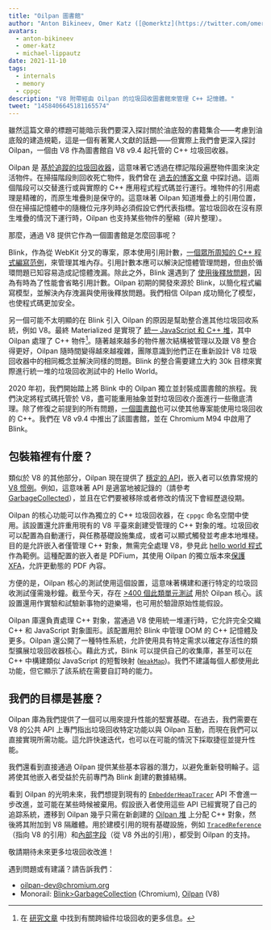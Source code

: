 ```yaml
---
title: "Oilpan 圖書館"
author: "Anton Bikineev, Omer Katz ([@omerktz](https://twitter.com/omerktz)), 和 Michael Lippautz ([@mlippautz](https://twitter.com/mlippautz)), 高效能與有效的檔案搬運者"
avatars: 
  - anton-bikineev
  - omer-katz
  - michael-lippautz
date: 2021-11-10
tags: 
  - internals
  - memory
  - cppgc
description: "V8 附帶經由 Oilpan 的垃圾回收圖書館來管理 C++ 記憶體。"
tweet: "1458406645181165574"
---
```


雖然這篇文章的標題可能暗示我們要深入探討關於油底殼的書籍集合——考慮到油底殼的建造規範，這是一個有著驚人文獻的話題——但實際上我們會更深入探討 Oilpan，一個由 V8 作為圖書館自 V8 v9.4 起托管的 C++ 垃圾回收器。

<!--truncate-->
Oilpan 是 [基於追蹤的垃圾回收器](https://en.wikipedia.org/wiki/Tracing_garbage_collection)，這意味著它透過在標記階段遍歷物件圖來決定活物件。在掃描階段則回收死亡物件，我們曾在 [過去的博客文章](https://v8.dev/blog/high-performance-cpp-gc) 中探討過。這兩個階段可以交替進行或與實際的 C++ 應用程式程式碼並行運行。堆物件的引用處理是精確的，而原生堆疊則是保守的。這意味著 Oilpan 知道堆疊上的引用位置，但在掃描記憶體中的隨機位元序列時必須假設它們代表指標。當垃圾回收在沒有原生堆疊的情況下運行時，Oilpan 也支持某些物件的壓縮（碎片整理）。

那麼，通過 V8 提供它作為一個圖書館是怎麼回事呢？

Blink，作為從 WebKit 分叉的專案，原本使用引用計數，[一個眾所周知的 C++ 程式編寫范例](https://en.cppreference.com/w/cpp/memory/shared_ptr)，來管理其堆內存。引用計數本應可以解決記憶體管理問題，但由於循環問題已知容易造成記憶體洩漏。除此之外，Blink 還遇到了 [使用後釋放問題](https://en.wikipedia.org/wiki/Dangling_pointer)，因為有時為了性能會省略引用計數。Oilpan 初期的開發來源於 Blink，以簡化程式編寫模型，並解決內存洩漏與使用後釋放問題。我們相信 Oilpan 成功簡化了模型，也使程式碼更加安全。

另一個可能不太明顯的在 Blink 引入 Oilpan 的原因是幫助整合進其他垃圾回收系統，例如 V8。最終 Materialized 是實現了 [統一 JavaScript 和 C++ 堆](https://v8.dev/blog/tracing-js-dom)，其中 Oilpan 處理了 C++ 物件[^1]。隨著越來越多的物件層次結構被管理以及跟 V8 整合得更好，Oilpan 隨時間變得越來越複雜，團隊意識到他們正在重新設計 V8 垃圾回收器中的相同概念並解決同樣的問題。Blink 的整合需要建立大約 30k 目標來實際進行統一堆的垃圾回收測試中的 Hello World。

2020 年初，我們開始踏上將 Blink 中的 Oilpan 獨立並封裝成圖書館的旅程。我們決定將程式碼托管於 V8，盡可能重用抽象並對垃圾回收介面進行一些徹底清理。除了修復之前提到的所有問題，[一個圖書館](https://docs.google.com/document/d/1ylZ25WF82emOwmi_Pg-uU6BI1A-mIbX_MG9V87OFRD8/)也可以使其他專案能使用垃圾回收的 C++。我們在 V8 v9.4 中推出了該圖書館，並在 Chromium M94 中啟用了 Blink。

## 包裝箱裡有什麼？

類似於 V8 的其他部分，Oilpan 現在提供了 [穩定的 API](https://chromium.googlesource.com/v8/v8.git/+/HEAD/include/cppgc/)，嵌入者可以依靠常規的 [V8 惯例](https://v8.dev/docs/api)。例如，這意味著 API 是適當地被記錄的（請參考 [GarbageCollected](https://chromium.googlesource.com/v8/v8.git/+/main/include/cppgc/garbage-collected.h#17)），並且在它們要被移除或者修改的情況下會經歷退役期。

Oilpan 的核心功能可以作為獨立的 C++ 垃圾回收器，在 `cppgc` 命名空間中使用。該設置還允許重用現有的 V8 平臺來創建受管理的 C++ 對象的堆。垃圾回收可以配置為自動運行，與任務基礎設施集成，或者可以顯式觸發並考慮本地堆棧。目的是允許嵌入者僅管理 C++ 對象，無需完全處理 V8，參見此 [hello world 程式](https://chromium.googlesource.com/v8/v8.git/+/main/samples/cppgc/hello-world.cc) 作為範例。這種配置的嵌入者是 PDFium，其使用 Oilpan 的獨立版本來[保護 XFA](https://groups.google.com/a/chromium.org/g/chromium-dev/c/RAqBXZWsADo/m/9NH0uGqCAAAJ?utm_medium=email&utm_source=footer)，允許更動態的 PDF 內容。

方便的是，Oilpan 核心的測試使用這個設置，這意味著構建和運行特定的垃圾回收測試僅需幾秒鐘。截至今天，存在 [>400 個此類單元測試](https://source.chromium.org/chromium/chromium/src/+/main:v8/test/unittests/heap/cppgc/) 用於 Oilpan 核心。該設置還用作實驗和試驗新事物的遊樂場，也可用於驗證原始性能假設。

Oilpan 庫還負責處理 C++ 對象，當通過 V8 使用統一堆運行時，它允許完全交織 C++ 和 JavaScript 對象圖形。該配置用於 Blink 中管理 DOM 的 C++ 記憶體及更多。Oilpan 還公開了一種特性系統，允許使用具有特定需求以確定存活性的類型擴展垃圾回收器核心。藉此方式，Blink 可以提供自己的收集庫，甚至可以在 C++ 中構建類似 JavaScript 的短暫映射 ([`WeakMap`](https://developer.mozilla.org/en-US/docs/Web/JavaScript/Reference/Global_Objects/WeakMap))。我們不建議每個人都使用此功能，但它顯示了該系統在需要自訂時的能力。

## 我們的目標是甚麼？

Oilpan 庫為我們提供了一個可以用來提升性能的堅實基礎。在過去，我們需要在 V8 的公共 API 上專門指出垃圾回收特定功能以與 Oilpan 互動，而現在我們可以直接實現所需功能。這允許快速迭代，也可以在可能的情況下採取捷徑並提升性能。

我們還看到直接通過 Oilpan 提供某些基本容器的潛力，以避免重新發明輪子。這將使其他嵌入者受益於先前專門為 Blink 創建的數據結構。

看到 Oilpan 的光明未來，我們想提到現有的 [`EmbedderHeapTracer`](https://source.chromium.org/chromium/chromium/src/+/main:v8/include/v8-embedder-heap.h;l=75) API 不會進一步改進，並可能在某些時候被棄用。假設嵌入者使用這些 API 已經實現了自己的追踪系統，遷移到 Oilpan 幾乎只需在新創建的 [Oilpan 堆](https://source.chromium.org/chromium/chromium/src/+/main:v8/include/v8-cppgc.h;l=91) 上分配 C++ 對象，然後將其附加到 V8 隔離體。用於建模引用的現有基礎設施，例如 [`TracedReference`](https://source.chromium.org/chromium/chromium/src/+/main:v8/include/v8-traced-handle.h;l=334)（指向 V8 的引用）和[內部字段](https://source.chromium.org/chromium/chromium/src/+/main:v8/include/v8-object.h;l=502)（從 V8 外出的引用），都受到 Oilpan 的支持。

敬請期待未來更多垃圾回收改進！

遇到問題或有建議？請告訴我們：

- [oilpan-dev@chromium.org](mailto:oilpan-dev@chromium.org)
- Monorail: [Blink>GarbageCollection](https://bugs.chromium.org/p/chromium/issues/entry?template=Defect+report+from+user&components=Blink%3EGarbageCollection) (Chromium), [Oilpan](https://bugs.chromium.org/p/v8/issues/entry?template=Defect+report+from+user&components=Oilpan) (V8)

[^1]: 在 [研究文章](https://research.google/pubs/pub48052/) 中找到有關跨組件垃圾回收的更多信息。
